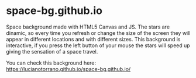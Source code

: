 # space-bg.github.io
Space background made with HTML5 Canvas and JS. The stars are dinamic, so every time you refresh or change the size of the screen 
they will appear in different locations and with different sizes. This background is interactive, if you press the left button of
your mouse the stars will speed up giving the sensation of a space travel.

You can check this background here: https://lucianotorrano.github.io/space-bg.github.io/
